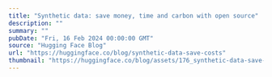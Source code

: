 ```yaml
---
title: "Synthetic data: save money, time and carbon with open source"
description: ""
summary: ""
pubDate: "Fri, 16 Feb 2024 00:00:00 GMT"
source: "Hugging Face Blog"
url: "https://huggingface.co/blog/synthetic-data-save-costs"
thumbnail: "https://huggingface.co/blog/assets/176_synthetic-data-save-costs/thumbnail.png"
---
```



